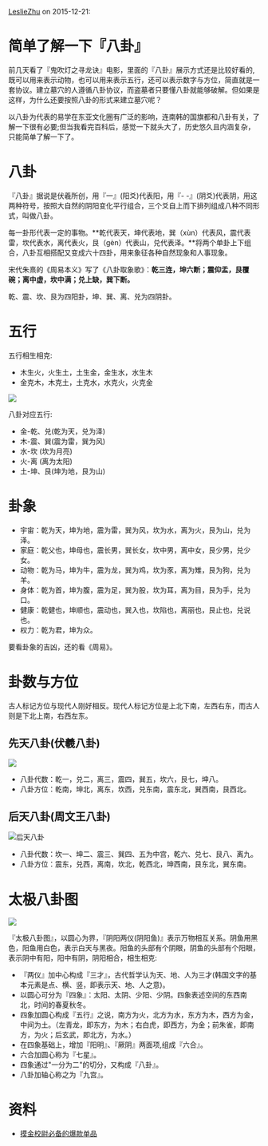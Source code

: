 [LeslieZhu](https://github.com/LeslieZhu) on 2015-12-21:


# 简单了解一下『八卦』

前几天看了『鬼吹灯之寻龙诀』电影，里面的『八卦』展示方式还是比较好看的,既可以用来表示动物，也可以用来表示五行，还可以表示数字与方位，简直就是一套协议。建立墓穴的人遵循八卦协议，而盗墓者只要懂八卦就能够破解。但如果是这样，为什么还要按照八卦的形式来建立墓穴呢？

以八卦为代表的易学在东亚文化圈有广泛的影响，连南韩的国旗都和八卦有关，了解一下很有必要;但当我看完百科后，感觉一下就头大了，历史悠久且内涵复杂，只能简单了解一下了。


# 八卦

『八卦』据说是伏羲所创，用『一』(阳爻)代表阳，用『- -』(阴爻)代表阴，用这两种符号，按照大自然的阴阳变化平行组合，三个爻自上而下排列组成八种不同形式，叫做八卦。

每一卦形代表一定的事物。**乾代表天，坤代表地，巽（xùn）代表风，震代表雷，坎代表水，离代表火，艮（gèn）代表山，兑代表泽。**将两个单卦上下组合，八卦互相搭配又变成六十四卦，用来象征各种自然现象和人事现象。


宋代朱熹的《周易本义》写了《八卦取象歌》：**乾三连，坤六断；震仰盂，艮覆碗；离中虚，坎中满；兑上缺，巽下断。**

乾、震、坎、艮为四阳卦，坤、巽、离、兑为四阴卦。

# 五行

五行相生相克:

- 木生火，火生土，土生金，金生水，水生木
- 金克木，木克土，土克水，水克火，火克金


![](https://raw.githubusercontent.com/LeslieZhu/MinYi/master/images/八卦/1.jpg)

八卦对应五行:

- 金-乾、兑(乾为天，兑为泽)
- 木-震、巽(震为雷，巽为风)
- 水-坎 (坎为月亮)
- 火-离 (离为太阳)
- 土-坤、艮(坤为地，艮为山)



# 卦象

- 宇宙：乾为天，坤为地，震为雷，巽为风，坎为水，离为火，艮为山，兑为泽。
- 家庭：乾父也，坤母也，震长男，巽长女，坎中男，离中女，艮少男，兑少女。
- 动物：乾为马，坤为牛，震为龙，巽为鸡，坎为豕，离为雉，艮为狗，兑为羊。
- 身体：乾为首，坤为腹，震为足，巽为股，坎为耳，离为目，艮为手，兑为口。
- 健康：乾健也，坤顺也，震动也，巽入也，坎陷也，离丽也，艮止也，兑说也。
- 权力：乾为君，坤为众。

要看卦象的吉凶，还的看《周易》。


# 卦数与方位


古人标记方位与现代人刚好相反。现代人标记方位是上北下南，左西右东，而古人则是下北上南，右西左东。

## 先天八卦(伏羲八卦)

![](https://raw.githubusercontent.com/LeslieZhu/MinYi/master/images/八卦/2.jpg)

- 八卦代数：乾一，兑二，离三，震四，巽五，坎六，艮七，坤八。
- 八卦方位：乾南，坤北，离东，坎西，兑东南，震东北，巽西南，艮西北。

## 后天八卦(周文王八卦)

![后天八卦](https://raw.githubusercontent.com/LeslieZhu/MinYi/master/images/八卦/3.jpg)

- 八卦代数：坎一、坤二、震三、巽四、五为中宫，乾六、兑七、艮八、离九。
- 八卦方位：震东，兑西，离南，坎北，乾西北，坤西南，艮东北，巽东南。



# 太极八卦图


![](https://raw.githubusercontent.com/LeslieZhu/MinYi/master/images/八卦/4.jpg)

『太极八卦图』，以圆心为界，『阴阳两仪(阴阳鱼)』表示万物相互关系。阴鱼用黑色，阳鱼用白色，表示白天与黑夜。阳鱼的头部有个阴眼，阴鱼的头部有个阳眼，表示阴中有阳，阳中有阴，阴阳相合，相生相克:

- 『两仪』加中心构成『三才』，古代哲学认为天、地、人为三才(韩国文字的基本元素是点、横、竖，即表示天、地、人之意)。
- 以圆心可分为『四象』：太阳、太阴、少阳、少阴。四象表述空间的东西南北，时间的春夏秋冬。
- 四象加圆心构成『五行』之说，南方为火，北方为水，东方为木，西方为金，中间为土。（左青龙，即东方，为木；右白虎，即西方，为金；前朱雀，即南方，为火；后玄武，即北方，为水。）
- 在四象基础上，增加『阳明』、『厥阴』两面项,组成『六合』。
- 六合加圆心称为『七星』。
- 四象通过"一分为二"的切分，又构成『八卦』。
- 八卦加轴心称之为『九宫』。


# 资料

- [摸金校尉必备的爆款单品](http://mp.weixin.qq.com/s?__biz=MzAwNjA5MjA5Nw==&mid=403127092&idx=2&sn=88cd0f7e49c602dffc2c4df05dce9c1a&scene=23&srcid=1218fkRjn5fAQAVo4g9AbXzg#rd)

